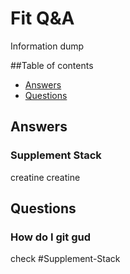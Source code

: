 # Fit Q&A
Information dump

##Table of contents
* [Answers](#Answers)
* [Questions](#Questions)

## Answers

### Supplement Stack
creatine
creatine

## Questions

### How do I git gud
check #Supplement-Stack
